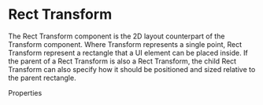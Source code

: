 # Rect Transform

The Rect Transform component is the 2D layout counterpart of the Transform component. Where Transform represents a single point, Rect Transform represent a rectangle that a UI element can be placed inside. If the parent of a Rect Transform is also a Rect Transform, the child Rect Transform can also specify how it should be positioned and sized relative to the parent rectangle.

Properties



